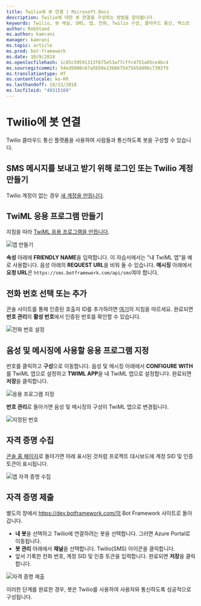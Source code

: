 ```yaml
---
title: Twilio에 봇 연결 | Microsoft Docs
description: Twilio에 대한 봇 연결을 구성하는 방법을 알아봅니다.
keywords: Twilio, 봇 채널, SMS, 앱, 전화, Twilio 구성, 클라우드 통신, 텍스트
author: RobStand
ms.author: kamrani
manager: kamrani
ms.topic: article
ms.prod: bot-framework
ms.date: 10/9/2018
ms.openlocfilehash: 1c85c59591313f675e53af7cffc4751a05ce4bc4
ms.sourcegitcommit: 54ed5000c67a5b59e23b667547565dd96c7302f9
ms.translationtype: HT
ms.contentlocale: ko-KR
ms.lasthandoff: 10/13/2018
ms.locfileid: "49315169"
---
```

# <a name="connect-a-bot-to-twilio"></a>Twilio에 봇 연결

Twilio 클라우드 통신 플랫폼을 사용하여 사람들과 통신하도록 봇을 구성할 수 있습니다.

## <a name="log-in-to-or-create-a-twilio-account-for-sending-and-receiving-sms-messages"></a>SMS 메시지를 보내고 받기 위해 로그인 또는 Twilio 계정 만들기

Twilio 계정이 없는 경우 <a href="https://www.twilio.com/try-twilio" target="_blank">새 계정을 만듭니다</a>.

## <a name="create-a-twiml-application"></a>TwiML 응용 프로그램 만들기

지침을 따라 <a href="https://support.twilio.com/hc/en-us/articles/223180928-How-Do-I-Create-a-TwiML-App-" target="_blank">TwiML 응용 프로그램을 만듭니다</a>.

![앱 만들기](~/media/channels/twi-StepTwiml.png)

**속성** 아래에 **FRIENDLY NAME**을 입력합니다. 이 자습서에서는 "내 TwiML 앱"을 예로 사용합니다. 음성 아래의 **REQUEST URL**을 비워 둘 수 있습니다. **메시징** 아래에서 **요청 URL**은 `https://sms.botframework.com/api/sms`여야 합니다.

## <a name="select-or-add-a-phone-number"></a>전화 번호 선택 또는 추가

콘솔 사이트를 통해 인증된 호출자 ID를 추가하려면 <a href = "https://support.twilio.com/hc/en-us/articles/223180048-Adding-a-Verified-Phone-Number-or-Caller-ID-with-Twilio" target="_blank">여기</a>의 지침을 따르세요. 완료되면 **번호 관리**의 **활성 번호**에서 인증된 번호를 확인할 수 있습니다.

![전화 번호 설정](~/media/channels/twi-StepPhone.png)

## <a name="specify-application-to-use-for-voice-and-messaging"></a>음성 및 메시징에 사용할 응용 프로그램 지정

번호를 클릭하고 **구성**으로 이동합니다. 음성 및 메시징 아래에서 **CONFIGURE WITH**를 TwiML 앱으로 설정하고 **TWIML APP**을 내 TwiML 앱으로 설정합니다. 완료되면 **저장**을 클릭합니다.

![응용 프로그램 지정](~/media/channels/twi-StepPhone2.png)

**번호 관리**로 돌아가면 음성 및 메시징의 구성이 TwiML 앱으로 변경됩니다.

![지정된 번호](~/media/channels/twi-StepPhone3.png)


## <a name="gather-credentials"></a>자격 증명 수집

[콘솔 홈 페이지](https://www.twilio.com/console/)로 돌아가면 아래 표시된 것처럼 프로젝트 대시보드에 계정 SID 및 인증 토큰이 표시됩니다.

![앱 자격 증명 수집](~/media/channels/twi-StepAuth.png)

## <a name="submit-credentials"></a>자격 증명 제출

별도의 창에서 https://dev.botframework.com/의 Bot Framework 사이트로 돌아갑니다. 

- **내 봇**을 선택하고 Twilio에 연결하려는 봇을 선택합니다. 그러면 Azure Portal로 이동됩니다.
- **봇 관리** 아래에서 **채널**을 선택합니다. Twilio(SMS) 아이콘을 클릭합니다.
- 앞서 기록한 전화 번호, 계정 SID 및 인증 토큰을 입력합니다. 완료되면 **저장**을 클릭합니다.

![자격 증명 제출](~/media/channels/twi-StepSubmit.png)

이러한 단계를 완료한 경우, 봇은 Twilio를 사용하여 사용자와 통신하도록 성공적으로 구성됩니다.